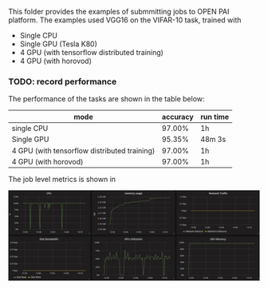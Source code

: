 This folder provides the examples of submmitting jobs to OPEN PAI platform. 
The examples used VGG16 on the VIFAR-10 task, trained with 
- Single CPU
- Single GPU (Tesla K80)
- 4 GPU (with tensorflow distributed training)
- 4 GPU (with horovod)

### TODO: record performance 
The performance of the tasks are shown in the table below:

|  mode | accuracy | run time |
| ------------- | ------------- | ------------- |
| single CPU  | 97.00% | 1h |
| Single GPU  | 95.35% | 48m 3s |
| 4 GPU (with tensorflow distributed training) | 97.00% | 1h |
| 4 GPU (with horovod) | 97.00% | 1h |

The job level metrics is shown in 

![1GPU](metrics/1gpu.png)

